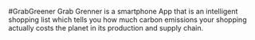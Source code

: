 #GrabGreener
Grab Grenner is a smartphone App that is an intelligent shopping list
which tells you how much carbon emissions your shopping actually costs
the planet in its production and supply chain.
